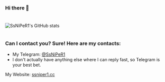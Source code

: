 ### Hi there 👋
#
![SsNiPeR1's GitHub stats](https://github-readme-stats.vercel.app/api?username=SsNiPeR1&theme=dark&hide_title=true)
#

### Can I contact you? Sure! Here are my contacts:
 - My Telegram: [@SsNiPeR1](https://t.me/SsNiPeR1)
 - I don't actually have anything else where I can reply fast, so Telegram is your best bet.

My Website: [ssniper1.cc](https://ssniper1.cc)
